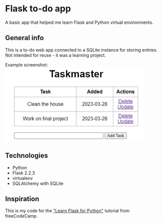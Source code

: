 # Flask to-do app
A basic app that helped me learn Flask and Python virtual environments.

## General info
This is a to-do web app connected to a SQLite instance for storing entries. Not intended for reuse - it was a learning project.

Example screenshot:
![screenshot of app](./screenshot.png)

## Technologies
* Python
* Flask 2.2.3
* virtualenv
* SQLAlchemy with SQLite

## Inspiration
This is my code for the ["Learn Flask for Python"](https://youtu.be/Z1RJmh_OqeA) tutorial from freeCodeCamp.